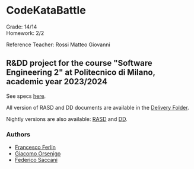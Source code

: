 # CodeKataBattle

Grade: 14/14<br>
Homework: 2/2

Reference Teacher: Rossi Matteo Giovanni

## R&DD project for the course "Software Engineering 2" at Politecnico di Milano, academic year 2023/2024

See specs [here](https://github.com/Furrrlo/FerlinOrsenigoSaccani/blob/main/Assignment%20RDD%20AY%202023-2024.pdf).

All version of RASD and DD documents are available in the [Delivery Folder](https://github.com/Furrrlo/FerlinOrsenigoSaccani/tree/main/DeliveryFolder).

Nightly versions are also available: 
[RASD](https://github.com/Furrrlo/FerlinOrsenigoSaccani/releases/download/nightly/rasd.pdf)
and 
[DD](https://github.com/Furrrlo/FerlinOrsenigoSaccani/releases/download/nightly/dd.pdf).

### Authors

- [Francesco Ferlin](https://github.com/Furrrlo)
- [Giacomo Orsenigo](https://github.com/jackorse)
- [Federico Saccani](https://github.com/TheFedelino01)
